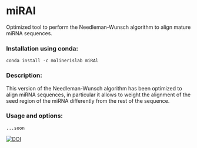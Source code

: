 # miRAl
Optimized tool to perform the Needleman-Wunsch algorithm to align mature miRNA sequences.

### Installation using conda:
```conda install -c molinerislab miRAl```

### Description:
This version of the Needleman-Wunsch algorithm has been optimized to align miRNA sequences, in particular it allows to weight the alignment of the seed region of the miRNA differently from the rest of the sequence.

### Usage and options:
```
...soon
```


[![DOI](https://zenodo.org/badge/852122116.svg)](https://zenodo.org/doi/10.5281/zenodo.13683069)
